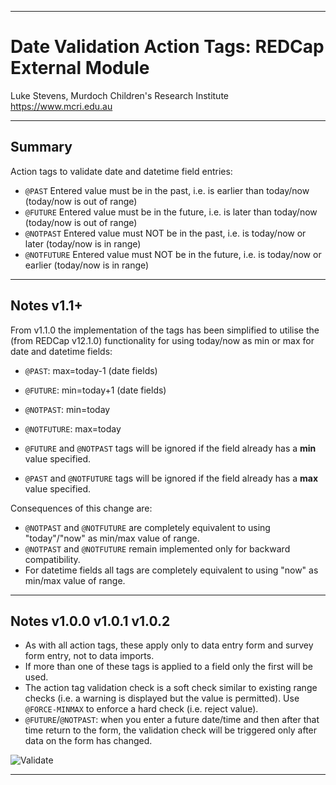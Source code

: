 ********************************************************************************
# Date Validation Action Tags: REDCap External Module

Luke Stevens, Murdoch Children's Research Institute https://www.mcri.edu.au

********************************************************************************
## Summary

Action tags to validate date and datetime field entries:
- `@PAST`       Entered value must be in the past, i.e. is earlier than today/now (today/now is out of range)
- `@FUTURE`     Entered value must be in the future, i.e. is later than today/now (today/now is out of range)
- `@NOTPAST`    Entered value must NOT be in the past, i.e. is today/now or later (today/now is in range)
- `@NOTFUTURE`  Entered value must NOT be in the future, i.e. is today/now or earlier (today/now is in range)

********************************************************************************
## Notes v1.1+

From v1.1.0 the implementation of the tags has been simplified to utilise the (from REDCap v12.1.0) functionality for using today/now as min or max for date and datetime fields:
- `@PAST`: max=today-1 (date fields)
- `@FUTURE`: min=today+1 (date fields)
- `@NOTPAST`: min=today
- `@NOTFUTURE`: max=today

- `@FUTURE` and `@NOTPAST` tags will be ignored if the field already has a **min** value specified.
- `@PAST` and `@NOTFUTURE` tags will be ignored if the field already has a **max** value specified.

Consequences of this change are:
- `@NOTPAST` and `@NOTFUTURE` are completely equivalent to using "today"/"now" as min/max value of range.
- `@NOTPAST` and `@NOTFUTURE` remain implemented only for backward compatibility.
- For datetime fields all tags are completely equivalent to using "now" as min/max value of range.

********************************************************************************
## Notes v1.0.0 v1.0.1 v1.0.2

- As with all action tags, these apply only to data entry form and survey form entry, not to data imports.
- If more than one of these tags is applied to a field only the first will be used.
- The action tag validation check is a soft check similar to existing range checks (i.e. a warning is displayed but the value is permitted). Use `@FORCE-MINMAX` to enforce a hard check (i.e. reject value).
- `@FUTURE`/`@NOTPAST`: when you enter a future date/time and then after that time return to the form, the validation check will be triggered only after data on the form has changed.

![Validate](./datevaltags-check.png)

********************************************************************************
